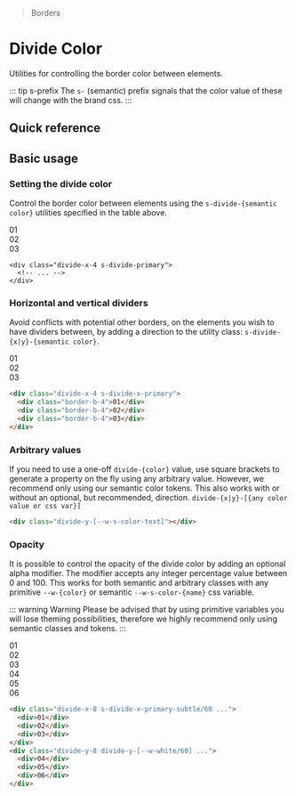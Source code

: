 > Borders

# Divide Color
Utilities for controlling the border color between elements.

::: tip s-prefix
The `s-` (semantic) prefix signals that the color value of these will change with the brand css.
:::

## Quick reference

<divide-color-table />

## Basic usage

### Setting the divide color
Control the border color between elements using the `s-divide-{semantic color}` utilities specified in the table above.

<example-container>
  <div class="flex justify-items-stretch rounded-8 divide-x-4 s-divide-primary w-full">
    <div class="p-24 flex-1 text-center ex-font-dark">01</div>
    <div class="p-24 flex-1 text-center ex-font-dark">02</div>
    <div class="p-24 flex-1 text-center ex-font-dark">03</div>
  </div>
</example-container>

```html{1}
<div class="divide-x-4 s-divide-primary">
  <!-- ... -->
</div>
```

### Horizontal and vertical dividers

Avoid conflicts with potential other borders, on the elements you wish to have dividers between,
by adding a direction to the utility class: `s-divide-{x|y}-{semantic color}`.

<example-container>
  <div class="flex justify-items-stretch rounded-8 divide-x-4 s-divide-x-primary w-full">
    <div class="p-24 flex-1 text-center border-b-4 ex-font-dark">01</div>
    <div class="p-24 flex-1 text-center border-b-4 ex-font-dark">02</div>
    <div class="p-24 flex-1 text-center border-b-4 ex-font-dark">03</div>
  </div>
</example-container>

```html
<div class="divide-x-4 s-divide-x-primary">
  <div class="border-b-4">01</div>
  <div class="border-b-4">02</div>
  <div class="border-b-4">03</div>
</div>
```

### Arbitrary values
If you need to use a one-off `divide-{color}` value, use square brackets to generate a property on the fly using any arbitrary value.
However, we recommend only using our semantic color tokens.
This also works with or without an optional, but recommended, direction.
`divide-{x|y}-[{any color value or css var}]`

```html
<div class="divide-y-[--w-s-color-text]"></div>
```

### Opacity
It is possible to control the opacity of the divide color by adding an optional alpha modifier.
The modifier accepts any integer percentage value between 0 and 100.
This works for both semantic and arbitrary classes with any primitive `--w-{color}` or semantic `--w-s-color-{name}` css variable.

::: warning Warning
Please be advised that by using primitive variables you will lose theming possibilities, therefore we highly recommend only using semantic classes and tokens.
:::

<example-container class="bg-center bg-[url(../../images/50s-scientists.jpg)]">
  <div class="flex justify-items-stretch rounded-8 divide-x-8 s-divide-x-primary-subtle/60 w-full mb-24 overflow-hidden">
    <div class="flex-1"><div class="p-24 text-center ex-font-dark s-bg/80 backdrop-blur-m">01</div></div>
    <div class="flex-1"><div class="p-24 text-center ex-font-dark s-bg/80 backdrop-blur-m">02</div></div>
    <div class="flex-1"><div class="p-24 text-center ex-font-dark s-bg/80 backdrop-blur-m">03</div></div>
  </div>
  <div class="rounded-8 divide-y-8 divide-y-[--w-white/60] overflow-hidden">
    <div><div class="px-24 py-8 text-center ex-font-dark s-bg/80 backdrop-blur-m">04</div></div>
    <div><div class="px-24 py-8 text-center ex-font-dark s-bg/80 backdrop-blur-m">05</div></div>
    <div><div class="px-24 py-8 text-center ex-font-dark s-bg/80 backdrop-blur-m">06</div></div>
  </div>
</example-container>

```html
<div class="divide-x-8 s-divide-x-primary-subtle/60 ...">
  <div>01</div>
  <div>02</div>
  <div>03</div>
</div>
<div class="divide-y-8 divide-y-[--w-white/60] ...">
  <div>04</div>
  <div>05</div>
  <div>06</div>
</div>
```
